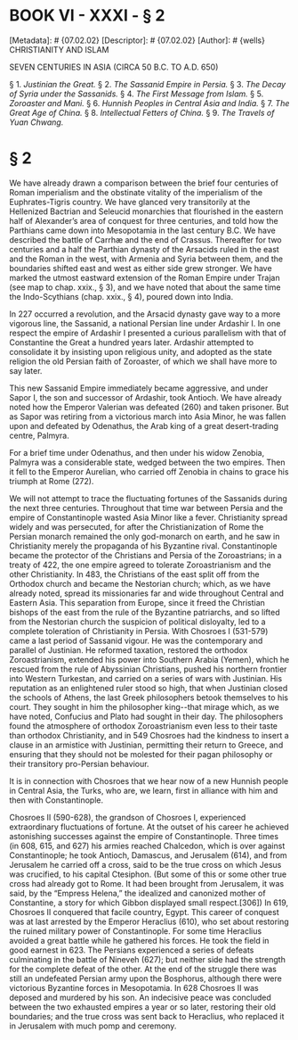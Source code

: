 # BOOK VI - XXXI - § 2
[Metadata]: # {07.02.02}
[Descriptor]: # {07.02.02}
[Author]: # {wells}
CHRISTIANITY AND ISLAM

SEVEN CENTURIES IN ASIA (CIRCA 50 B.C. TO A.D. 650)

§ 1. _Justinian the Great._ § 2. _The Sassanid Empire in Persia._ §
3. _The Decay of Syria under the Sassanids._ § 4. _The First      Message from
Islam._ § 5. _Zoroaster and Mani._ § 6. _Hunnish      Peoples in Central Asia
and India._ § 7. _The Great Age of China._      § 8. _Intellectual Fetters of
China._ § 9. _The Travels of Yuan      Chwang._

# § 2
We have already drawn a comparison between the brief four centuries of Roman
imperialism and the obstinate vitality of the imperialism of the
Euphrates-Tigris country. We have glanced very transitorily at the Hellenized
Bactrian and Seleucid monarchies that flourished in the eastern half of
Alexander’s area of conquest for three centuries, and told how the Parthians
came down into Mesopotamia in the last century B.C. We have described the
battle of Carrhæ and the end of Crassus. Thereafter for two centuries and a
half the Parthian dynasty of the Arsacids ruled in the east and the Roman in
the west, with Armenia and Syria between them, and the boundaries shifted east
and west as either side grew stronger. We have marked the utmost eastward
extension of the Roman Empire under Trajan (see map to chap. xxix., § 3), and
we have noted that about the same time the Indo-Scythians (chap. xxix., § 4),
poured down into India.

In 227 occurred a revolution, and the Arsacid dynasty gave way to a more
vigorous line, the Sassanid, a national Persian line under Ardashir I. In one
respect the empire of Ardashir I presented a curious parallelism with that of
Constantine the Great a hundred years later. Ardashir attempted to consolidate
it by insisting upon religious unity, and adopted as the state religion the old
Persian faith of Zoroaster, of which we shall have more to say later.

This new Sassanid Empire immediately became aggressive, and under Sapor I, the
son and successor of Ardashir, took Antioch. We have already noted how the
Emperor Valerian was defeated (260) and taken prisoner. But as Sapor was
retiring from a victorious march into Asia Minor, he was fallen upon and
defeated by Odenathus, the Arab king of a great desert-trading centre, Palmyra.

For a brief time under Odenathus, and then under his widow Zenobia, Palmyra was
a considerable state, wedged between the two empires. Then it fell to the
Emperor Aurelian, who carried off Zenobia in chains to grace his triumph at
Rome (272).

We will not attempt to trace the fluctuating fortunes of the Sassanids during
the next three centuries. Throughout that time war between Persia and the
empire of Constantinople wasted Asia Minor like a fever. Christianity spread
widely and was persecuted, for after the Christianization of Rome the Persian
monarch remained the only god-monarch on earth, and he saw in Christianity
merely the propaganda of his Byzantine rival. Constantinople became the
protector of the Christians and Persia of the Zoroastrians; in a treaty of 422,
the one empire agreed to tolerate Zoroastrianism and the other Christianity. In
483, the Christians of the east split off from the Orthodox church and became
the Nestorian church; which, as we have already noted, spread its missionaries
far and wide throughout Central and Eastern Asia. This separation from Europe,
since it freed the Christian bishops of the east from the rule of the Byzantine
patriarchs, and so lifted from the Nestorian church the suspicion of political
disloyalty, led to a complete toleration of Christianity in Persia. With
Chosroes I (531-579) came a last period of Sassanid vigour. He was the
contemporary and parallel of Justinian. He reformed taxation, restored the
orthodox Zoroastrianism, extended his power into Southern Arabia (Yemen), which
he rescued from the rule of Abyssinian Christians, pushed his northern frontier
into Western Turkestan, and carried on a series of wars with Justinian. His
reputation as an enlightened ruler stood so high, that when Justinian closed
the schools of Athens, the last Greek philosophers betook themselves to his
court. They sought in him the philosopher king--that mirage which, as we have
noted, Confucius and Plato had sought in their day. The philosophers found the
atmosphere of orthodox Zoroastrianism even less to their taste than orthodox
Christianity, and in 549 Chosroes had the kindness to insert a clause in an
armistice with Justinian, permitting their return to Greece, and ensuring that
they should not be molested for their pagan philosophy or their transitory
pro-Persian behaviour.

It is in connection with Chosroes that we hear now of a new Hunnish people in
Central Asia, the Turks, who are, we learn, first in alliance with him and then
with Constantinople.

Chosroes II (590-628), the grandson of Chosroes I, experienced extraordinary
fluctuations of fortune. At the outset of his career he achieved astonishing
successes against the empire of Constantinople. Three times (in 608, 615, and
627) his armies reached Chalcedon, which is over against Constantinople; he
took Antioch, Damascus, and Jerusalem (614), and from Jerusalem he carried off
a cross, said to be the true cross on which Jesus was crucified, to his capital
Ctesiphon. (But some of this or some other true cross had already got to Rome.
It had been brought from Jerusalem, it was said, by the “Empress Helena,” the
idealized and canonized mother of Constantine, a story for which Gibbon
displayed small respect.[306]) In 619, Chosroes II conquered that facile
country, Egypt. This career of conquest was at last arrested by the Emperor
Heraclius (610), who set about restoring the ruined military power of
Constantinople. For some time Heraclius avoided a great battle while he
gathered his forces. He took the field in good earnest in 623. The Persians
experienced a series of defeats culminating in the battle of Nineveh (627); but
neither side had the strength for the complete defeat of the other. At the end
of the struggle there was still an undefeated Persian army upon the Bosphorus,
although there were victorious Byzantine forces in Mesopotamia. In 628 Chosroes
II was deposed and murdered by his son. An indecisive peace was concluded
between the two exhausted empires a year or so later, restoring their old
boundaries; and the true cross was sent back to Heraclius, who replaced it in
Jerusalem with much pomp and ceremony.

